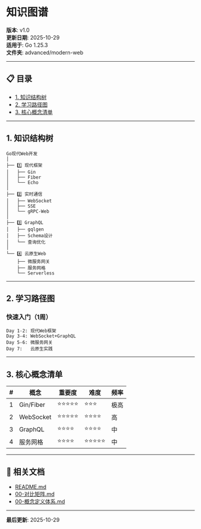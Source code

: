 ﻿# 知识图谱

**版本**: v1.0  
**更新日期**: 2025-10-29  
**适用于**: Go 1.25.3  
**文件夹**: advanced/modern-web

---

## 📋 目录

- [1. 知识结构树](#1.-知识结构树)
- [2. 学习路径图](#2.-学习路径图)
- [3. 核心概念清单](#3.-核心概念清单)

---

## 1. 知识结构树

```text
Go现代Web开发
│
├── 1️⃣ 现代框架
│   ├── Gin
│   ├── Fiber
│   └── Echo
│
├── 2️⃣ 实时通信
│   ├── WebSocket
│   ├── SSE
│   └── gRPC-Web
│
├── 3️⃣ GraphQL
│   ├── gqlgen
│   ├── Schema设计
│   └── 查询优化
│
└── 4️⃣ 云原生Web
    ├── 微服务网关
    ├── 服务网格
    └── Serverless
```

---

## 2. 学习路径图

### 快速入门（1周）

```text
Day 1-2: 现代Web框架
Day 3-4: WebSocket+GraphQL
Day 5-6: 微服务网关
Day 7:   云原生实践
```

---

## 3. 核心概念清单

| # | 概念 | 重要度 | 难度 | 频率 |
|---|------|--------|------|------|
| 1 | Gin/Fiber | ⭐⭐⭐⭐⭐ | ⭐⭐⭐ | 极高 |
| 2 | WebSocket | ⭐⭐⭐⭐⭐ | ⭐⭐⭐⭐ | 高 |
| 3 | GraphQL | ⭐⭐⭐⭐ | ⭐⭐⭐⭐ | 中 |
| 4 | 服务网格 | ⭐⭐⭐⭐ | ⭐⭐⭐⭐⭐ | 中 |

---

## 🔗 相关文档

- [README.md](./README.md)
- [00-对比矩阵.md](./00-对比矩阵.md)
- [00-概念定义体系.md](./00-概念定义体系.md)

---

**最后更新**: 2025-10-29

